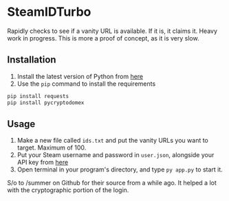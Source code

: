 # SteamIDTurbo
Rapidly checks to see if a vanity URL is available. If it is, it claims it. Heavy work in progress. This is more a proof of concept, as it is very slow.

## Installation
1. Install the latest version of Python from [here](https://www.python.org/downloads/)
2. Use the `pip` command to install the requirements
```bash
pip install requests
pip install pycryptodomex
```

## Usage
1. Make a new file called `ids.txt` and put the vanity URLs you want to target. Maximum of 100.
2. Put your Steam username and password in `user.json`, alongside your API key from [here](https://steamcommunity.com/dev/apikey)
3. Open terminal in your program's directory, and type `py app.py` to start it.

S/o to /summer on Github for their source from a while ago. It helped a lot with the cryptographic portion of the login.
